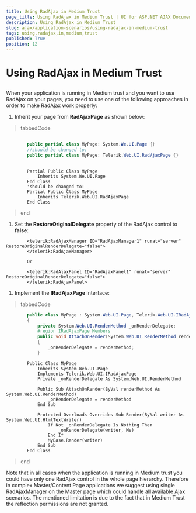 ```yaml
---
title: Using RadAjax in Medium Trust
page_title: Using RadAjax in Medium Trust | UI for ASP.NET AJAX Documentation
description: Using RadAjax in Medium Trust
slug: ajax/application-scenarios/using-radajax-in-medium-trust
tags: using,radajax,in,medium,trust
published: True
position: 12
---
```


# Using RadAjax in Medium Trust



## 

When your application is running in Medium trust and you want to use RadAjax on your pages, you need to use one of the following approaches in order to make RadAjax work properly:

1. Inherit your page from __RadAjaxPage__ as shown below:

>tabbedCode

````C#
	  
	    public partial class MyPage: System.We.UI.Page {}
	    //should be changed to:
	    public partial class MyPage: Telerik.Web.UI.RadAjaxPage {}
				
````
````VB.NET
	    Partial Public Class MyPage
	        Inherits System.We.UI.Page
	    End Class
	    'should be changed to:
	    Partial Public Class MyPage
	        Inherits Telerik.Web.UI.RadAjaxPage
	    End Class
````
>end

1. Set the __RestoreOriginalDelegate__ property of the RadAjax control to __false__:

````ASPNET
	    <telerik:RadAjaxManager ID="RadAjaxManager1" runat="server" RestoreOriginalRenderDelegate="false">
	    </telerik:RadAjaxManager>
	
	    Or
	
	    <telerik:RadAjaxPanel ID="RadAjaxPanel1" runat="server" RestoreOriginalRenderDelegate="false">
	    </telerik:RadAjaxPanel>
````



1. Implement the __IRadAjaxPage__ interface:

>tabbedCode

````C#
	    public class MyPage : System.Web.UI.Page, Telerik.Web.UI.IRadAjaxPage
	    {
	        private System.Web.UI.RenderMethod _onRenderDelegate;
	        #region IRadAjaxPage Members
	        public void AttachOnRender(System.Web.UI.RenderMethod renderMethod)
	        {
	            _onRenderDelegate = renderMethod;
	        }
````
````VB.NET
	    Public Class MyPage
	        Inherits System.Web.UI.Page
	        Implements Telerik.Web.UI.IRadAjaxPage
	        Private _onRenderDelegate As System.Web.UI.RenderMethod
	
	        Public Sub AttachOnRender(ByVal renderMethod As System.Web.UI.RenderMethod)
	            _onRenderDelegate = renderMethod
	        End Sub
	
	        Protected Overloads Overrides Sub Render(ByVal writer As System.Web.UI.HtmlTextWriter)
	            If Not _onRenderDelegate Is Nothing Then
	                _onRenderDelegate(writer, Me)
	            End If
	            MyBase.Render(writer)
	        End Sub
	    End Class
````
>end

Note that in all cases when the application is running in Medium trust you could have only one RadAjax control in the whole page hierarchy. Therefore in complex Master/Content Page applications we suggest using single RadAjaxManager on the Master page which could handle all available Ajax scenarios. The mentioned limitation is due to the fact that in Medium Trust the reflection permissions are not granted.
